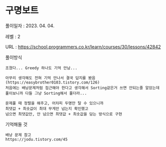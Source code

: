 # 구명보트
풀이일자 : 2023. 04. 04.  
    
레벨 : 2    

URL : https://school.programmers.co.kr/learn/courses/30/lessons/42842
    
풀이방식

    조졌다... Greedy 하나도 기억 안남...

    아무리 생각해도 전혀 기억 안나서 결국 답지를 봤음
    (https://easybrother0103.tistory.com/126)
    처음에는 배낭문제처럼 접근해야 한다고 생각해서 Sorting같은거 쓰면 안되는줄 알았는데
    풀이보니까 다들 그냥 Sorting해서 풀더라...

    문제풀 때 정렬을 해주고, 어차피 두명만 탈 수 있으니까
    최댓값 + 최솟값이 최대 무게만 넘는지 확인했고
    넘으면 최댓값만, 안 넘으면 최댓값 + 최솟값을 담는 방식으로 구현



기억해둘 것  
    
    배낭 문제 참고
    https://jodu.tistory.com/45
